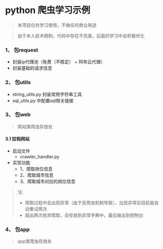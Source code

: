 # python 爬虫学习示例
> 本项目仅共学习使用，不做任何商业用途

> 由于本人技术限制，代码中存在不完美，后面的学习中会积极优化


### 1、 包request
- 封装ip代理池（免费（不稳定） + 阿布云代理）
- 封装基础的请求信息

### 2、 包utils
- string_utils.py 封装常用字符串工具
- sql_utils.py 中配置sql相关链接

### 3、 包web
> 网站类爬虫存放处
#### 3.1 拉钩网站
- 启动文件
    - crawler_handler.py
- 实现功能
    - 1、爬取岗位信息
    - 2、爬取城市信息
    - 3、爬取城市对应的岗位信息
> 注: 
> - 爬取过程中会出现异常（由于反爬虫机制导致），出现异常后目前是自动重试两次
> - 超出两次放弃爬取，会存放到异常字典中，最后输出到控制台

### 4、 包app
> app类爬虫存放处



